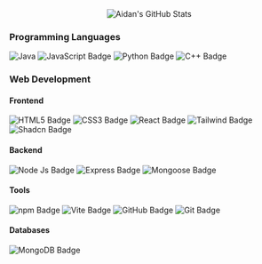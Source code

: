 <div align="center">
    <img src="https://github-profile-summary-cards.vercel.app/api/cards/profile-details?username=aidanho1188&theme=github_dark" alt="Aidan's GitHub Stats"/>
</div>

### Programming Languages
![Java](https://img.shields.io/badge/Java-007396?style=for-the-badge&logo=java&logoColor=white)
![JavaScript Badge](https://img.shields.io/badge/JavaScript-F7DF1E?logo=javascript&logoColor=000&style=for-the-badge) 
![Python Badge](https://img.shields.io/badge/Python-3776AB?logo=python&logoColor=fff&style=for-the-badge) 
![C++ Badge](https://img.shields.io/badge/C%2B%2B-00599C?logo=cplusplus&logoColor=fff&style=for-the-badge)

### Web Development
#### Frontend
![HTML5 Badge](https://img.shields.io/badge/HTML5-E34F26?logo=html5&logoColor=fff&style=for-the-badge)
![CSS3 Badge](https://img.shields.io/badge/CSS3-1572B6?logo=css3&logoColor=fff&style=for-the-badge)
![React Badge](https://img.shields.io/badge/React-61DAFB?logo=react&logoColor=000&style=for-the-badge)
![Tailwind Badge](https://img.shields.io/badge/Tailwind%20CSS-06B6D4?logo=tailwindcss&logoColor=fff&style=for-the-badge)
![Shadcn Badge](https://img.shields.io/badge/shadcn%2Fui-000?logo=shadcnui&logoColor=fff&style=for-the-badge)

#### Backend
![Node Js Badge](https://img.shields.io/badge/Node.js-5FA04E?logo=nodedotjs&logoColor=fff&style=for-the-badge)
![Express Badge](https://img.shields.io/badge/Express-000?logo=express&logoColor=fff&style=for-the-badge)
![Mongoose Badge](https://img.shields.io/badge/Mongoose-800?logo=mongoose&logoColor=fff&style=for-the-badge)

#### Tools
![npm Badge](https://img.shields.io/badge/npm-CB3837?logo=npm&logoColor=fff&style=for-the-badge) 
![Vite Badge](https://img.shields.io/badge/Vite-646CFF?logo=vite&logoColor=fff&style=for-the-badge)
![GitHub Badge](https://img.shields.io/badge/GitHub-181717?logo=github&logoColor=fff&style=for-the-badge)
![Git Badge](https://img.shields.io/badge/Git-F05032?logo=git&logoColor=fff&style=for-the-badge)

#### Databases
![MongoDB Badge](https://img.shields.io/badge/MongoDB-47A248?logo=mongodb&logoColor=fff&style=for-the-badge)

